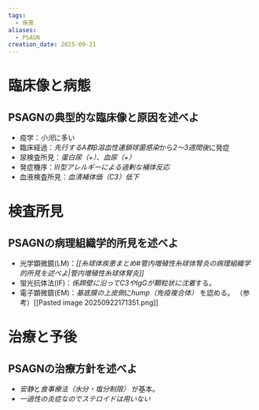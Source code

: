 ```yaml
---
tags:
  - 疾患
aliases:
  - PSAGN
creation_date: 2025-09-21
---
```

# 臨床像と病態
## PSAGNの典型的な臨床像と原因を述べよ
- 疫学：*小児*に多い
- 臨床経過：*先行するA群β溶血性連鎖球菌感染*から*2〜3週間後*に発症
- 尿検査所見：*蛋白尿（+）*、*血尿（+）*
- 発症機序：*III型アレルギーによる過剰な補体反応*
- 血液検査所見：*血清補体価（C3）低下*

# 検査所見
## PSAGNの病理組織学的所見を述べよ
- 光学顕微鏡(LM)：*[[糸球体疾患まとめ#管内増殖性糸球体腎炎の病理組織学的所見を述べよ|管内増殖性糸球体腎炎]]*
- 蛍光抗体法(IF)：*係蹄壁に沿ってC3やIgGが顆粒状に沈着*する。
- 電子顕微鏡(EM)：*基底膜の上皮側*に*hump（免疫複合体）* を認める。
（参考）[[Pasted image 20250922171351.png]]

# 治療と予後
## PSAGNの治療方針を述べよ
- *安静*と*食事療法（水分・塩分制限）* が基本。
- *一過性の炎症なのでステロイドは用いない*